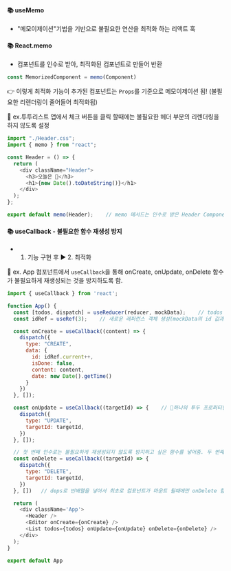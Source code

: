 #### 📚 useMemo  
- "메모이제이션"기법을 기반으로 불필요한 연산을 최적화 하는 리액트 훅  

#### 📚 React.memo 
- 컴포넌트를 인수로 받아, 최적화된 컴포넌트로 만들어 반환  
```javascript
const MemorizedComponent = memo(Component)
```  
👉 이렇게 최적화 기능이 추가된 컴포넌트는 `Props`를 기준으로 메모이제이션 됨! (불필요한 리렌더링이 줄어들어 최적화됨)  

🔗 ex.투투리스트 앱에서 체크 버튼을 클릭 할때에는 불필요한 헤더 부분의 리렌더링을 하지 않도록 설정  
```javascript
import "./Header.css";
import { memo } from "react";

const Header = () => {
  return (
    <div className="Header">
      <h3>오늘은 📅</h3>
      <h1>{new Date().toDateString()}</h1>
    </div>
  );
};

export default memo(Header);    // memo 메서드는 인수로 받은 Header Component를 props가 변경되지 않았을 때에는 리렌더링 하지 않도록 최적화하여 반환해줌
```  

#### 📚 useCallback - 불필요한 함수 재생성 방지  
- 1. 기능 구현 후 ▶ 2. 최적화  
   
🔗 ex. App 컴포넌트에서 `useCallback`을 통해 onCreate, onUpdate, onDelete 함수가 불필요하게 재생성되는 것을 방지하도록 함.
```javascript
import { useCallback } from 'react';

function App() {
  const [todos, dispatch] = useReducer(reducer, mockData);    // todos 데이터의 초기값을 mockData로 설정
  const idRef = useRef(3);    // 새로운 레퍼런스 객체 생성(mockData의 id 값과 겹치지 않기 위해)

  const onCreate = useCallback((content) => {
    dispatch({
      type: "CREATE",
      data: {
        id: idRef.current++,
        isDone: false,
        content: content,
        date: new Date().getTime()
      }
    })
  }, []);

  const onUpdate = useCallback((targetId) => {    // 📌하나의 투두 프로퍼티인 체크박스 토글 기능을 위한
    dispatch({
      type: "UPDATE",
      targetId: targetId,
    })
  }, []);

  // 첫 번째 인수로는 불필요하게 재생성되지 않도록 방지하고 싶은 함수를 넣어줌. 두 번째 인수로는 deps를 넣어줌.
  const onDelete = useCallback((targetId) => {
    dispatch({
      type: "DELETE",
      targetId: targetId,
    })
  }, [])   // deps로 빈배열을 넣어서 최초로 컴포넌트가 마운트 될때에만 onDelete 함수가 생성되고 그 이후로는 리렌더링이 되더라도 해당 함수가 생성되지 않도록 설정(최적화)

  return (
    <div className='App'>
      <Header />
      <Editor onCreate={onCreate} />
      <List todos={todos} onUpdate={onUpdate} onDelete={onDelete} />
    </div>
  );
}

export default App

```